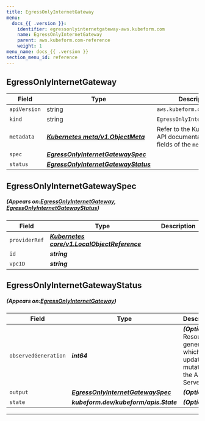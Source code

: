 ```yaml
---
title: EgressOnlyInternetGateway
menu:
  docs_{{ .version }}:
    identifier: egressonlyinternetgateway-aws.kubeform.com
    name: EgressOnlyInternetGateway
    parent: aws.kubeform.com-reference
    weight: 1
menu_name: docs_{{ .version }}
section_menu_id: reference
---
```


## EgressOnlyInternetGateway
| Field | Type | Description |
| ------ | ----- | ----------- |
| `apiVersion` | string | `aws.kubeform.com/v1alpha1` |
|    `kind` | string | `EgressOnlyInternetGateway` |
| `metadata` | ***[Kubernetes meta/v1.ObjectMeta](https://kubernetes.io/docs/reference/generated/kubernetes-api/v1.13/#objectmeta-v1-meta)***|Refer to the Kubernetes API documentation for the fields of the `metadata` field.|
| `spec` | ***[EgressOnlyInternetGatewaySpec](#EgressOnlyInternetGatewaySpec)***||
| `status` | ***[EgressOnlyInternetGatewayStatus](#EgressOnlyInternetGatewayStatus)***||
## EgressOnlyInternetGatewaySpec
##### (Appears on:[EgressOnlyInternetGateway](#EgressOnlyInternetGateway), [EgressOnlyInternetGatewayStatus](#EgressOnlyInternetGatewayStatus))
| Field | Type | Description |
| ------ | ----- | ----------- |
| `providerRef` | ***[Kubernetes core/v1.LocalObjectReference](https://kubernetes.io/docs/reference/generated/kubernetes-api/v1.13/#localobjectreference-v1-core)***||
| `id` | ***string***||
| `vpcID` | ***string***||
## EgressOnlyInternetGatewayStatus
##### (Appears on:[EgressOnlyInternetGateway](#EgressOnlyInternetGateway))
| Field | Type | Description |
| ------ | ----- | ----------- |
| `observedGeneration` | ***int64***| ***(Optional)*** Resource generation, which is updated on mutation by the API Server.|
| `output` | ***[EgressOnlyInternetGatewaySpec](#EgressOnlyInternetGatewaySpec)***| ***(Optional)*** |
| `state` | ***kubeform.dev/kubeform/apis.State***| ***(Optional)*** |
---
